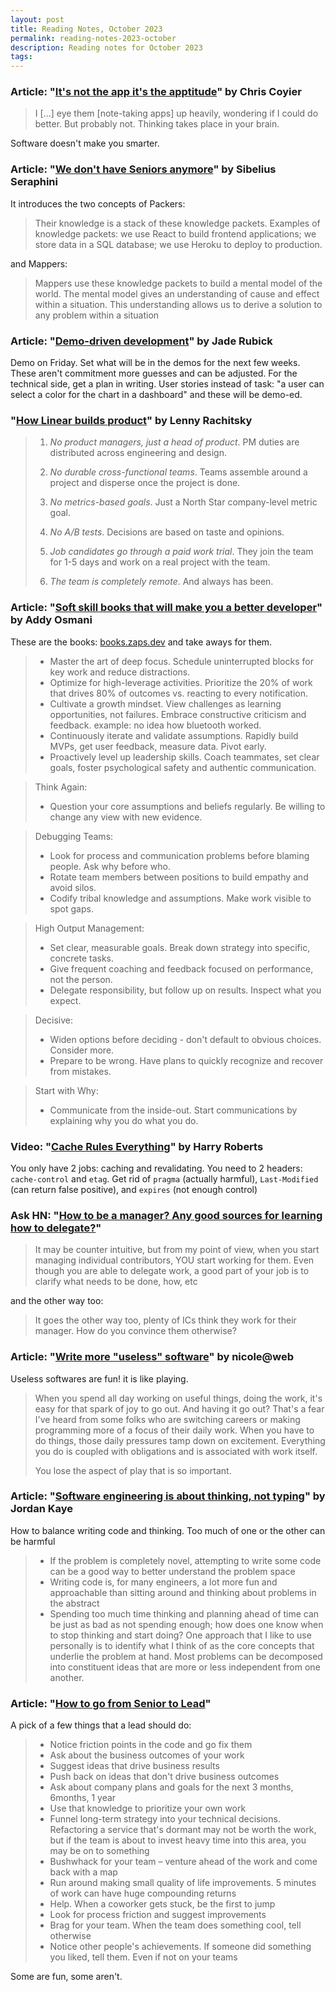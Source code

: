 ```yaml
---
layout: post
title: Reading Notes, October 2023
permalink: reading-notes-2023-october
description: Reading notes for October 2023
tags:
---
```


### Article: "[It's not the app it's the apptitude](https://chriscoyier.net/2023/10/03/its-not-the-app-its-the-apptitude/)" by Chris Coyier

> I [...] eye them [note-taking apps] up heavily, wondering if I could do better. But probably not. Thinking takes place in your brain.

Software doesn't make you smarter.

### Article: "[We don't have Seniors anymore](https://sibelius.substack.com/p/we-dont-have-seniors-anymore)" by Sibelius Seraphini

It introduces the two concepts of Packers:

> Their knowledge is a stack of these knowledge packets. Examples of knowledge packets: we use React to build frontend applications; we store data in a SQL database; we use Heroku to deploy to production.

and Mappers:

> Mappers use these knowledge packets to build a mental model of the world. The mental model gives an understanding of cause and effect within a situation. This understanding allows us to derive a solution to any problem within a situation

### Article: "[Demo-driven development](https://www.rubick.com/demo-driven-development/)" by Jade Rubick

Demo on Friday. Set what will be in the demos for the next few weeks. These aren't commitment more guesses and can be adjusted. For the technical side, get a plan in writing. User stories instead of task: "a user can select a color for the chart in a dashboard" and these will be demo-ed.

### "[How Linear builds product](https://www.lennysnewsletter.com/p/how-linear-builds-product)" by Lenny Rachitsky

> 1. _No product managers, just a head of product_. PM duties are distributed across engineering and design.
>
> 2. _No durable cross-functional teams_. Teams assemble around a project and disperse once the project is done.
>
> 3. _No metrics-based goals_. Just a North Star company-level metric goal.
>
> 4. _No A/B tests_. Decisions are based on taste and opinions.
>
> 5. _Job candidates go through a paid work trial_. They join the team for 1-5 days and work on a real project with the team.
>
> 6. _The team is completely remote_. And always has been.

### Article: "[Soft skill books that will make you a better developer](https://addyosmani.com/blog/soft-skills-books/)" by Addy Osmani

These are the books: [books.zaps.dev](https://books.zaps.dev/) and take aways for them.

> - Master the art of deep focus. Schedule uninterrupted blocks for key work and reduce distractions.
> - Optimize for high-leverage activities. Prioritize the 20% of work that drives 80% of outcomes vs. reacting to every notification.
> - Cultivate a growth mindset. View challenges as learning opportunities, not failures. Embrace constructive criticism and feedback.
>   example: no idea how bluetooth worked.
> - Continuously iterate and validate assumptions. Rapidly build MVPs, get user feedback, measure data. Pivot early.
> - Proactively level up leadership skills. Coach teammates, set clear goals, foster psychological safety and authentic communication.

> Think Again:
>
> - Question your core assumptions and beliefs regularly. Be willing to change any view with new evidence.

> Debugging Teams:
>
> - Look for process and communication problems before blaming people. Ask why before who.
> - Rotate team members between positions to build empathy and avoid silos.
> - Codify tribal knowledge and assumptions. Make work visible to spot gaps.

> High Output Management:
>
> - Set clear, measurable goals. Break down strategy into specific, concrete tasks.
> - Give frequent coaching and feedback focused on performance, not the person.
> - Delegate responsibility, but follow up on results. Inspect what you expect.

> Decisive:
>
> - Widen options before deciding - don't default to obvious choices. Consider more.
> - Prepare to be wrong. Have plans to quickly recognize and recover from mistakes.

> Start with Why:
>
> - Communicate from the inside-out. Start communications by explaining why you do what you do.

### Video: "[Cache Rules Everything](https://www.youtube.com/watch?v=qVQjGwm_mmw)" by Harry Roberts

You only have 2 jobs: caching and revalidating. You need to 2 headers: `cache-control` and `etag`. Get rid of `pragma` (actually harmful), `Last-Modified` (can return false positive), and `expires` (not enough control)

### Ask HN: "[How to be a manager? Any good sources for learning how to delegate?](https://news.ycombinator.com/item?id=37880690")"

> It may be counter intuitive, but from my point of view, when you start managing individual contributors, YOU start working for them. Even though you are able to delegate work, a good part of your job is to clarify what needs to be done, how, etc

and the other way too:

> It goes the other way too, plenty of ICs think they work for their manager. How do you convince them otherwise?

### Article: "[Write more "useless" software](https://ntietz.com/blog/write-more-useless-software/)" by nicole@web

Useless softwares are fun! it is like playing.

> When you spend all day working on useful things, doing the work, it's easy for that spark of joy to go out. And having it go out? That's a fear I've heard from some folks who are switching careers or making programming more of a focus of their daily work. When you have to do things, those daily pressures tamp down on excitement. Everything you do is coupled with obligations and is associated with work itself.
>
> You lose the aspect of play that is so important.

### Article: "[Software engineering is about thinking, not typing](https://jordankaye.dev/posts/thinking-not-typing/)" by Jordan Kaye

How to balance writing code and thinking. Too much of one or the other can be harmful

> - If the problem is completely novel, attempting to write some code can be a good way to better understand the problem space
> - Writing code is, for many engineers, a lot more fun and approachable than sitting around and thinking about problems in the abstract
> - Spending too much time thinking and planning ahead of time can be just as bad as not spending enough; how does one know when to stop thinking and start doing?
>   One approach that I like to use personally is to identify what I think of as the core concepts that underlie the problem at hand. Most problems can be decomposed into constituent ideas that are more or less independent from one another.

### Article: "[How to go from Senior to Lead](https://swizec.com/blog/how-to-go-from-senior-to-lead/])"

A pick of a few things that a lead should do:

> - Notice friction points in the code and go fix them
> - Ask about the business outcomes of your work
> - Suggest ideas that drive business results
> - Push back on ideas that don't drive business outcomes
> - Ask about company plans and goals for the next 3 months, 6months, 1 year
> - Use that knowledge to prioritize your own work
> - Funnel long-term strategy into your technical decisions. Refactoring a service that's dormant may not be worth the work, but if the team is about to invest heavy time into this area, you may be on to something
> - Bushwhack for your team – venture ahead of the work and come back with a map
> - Run around making small quality of life improvements. 5 minutes of work can have huge compounding returns
> - Help. When a coworker gets stuck, be the first to jump
> - Look for process friction and suggest improvements
> - Brag for your team. When the team does something cool, tell otherwise
> - Notice other people's achievements. If someone did something you liked, tell them. Even if not on your teams

Some are fun, some aren't.
